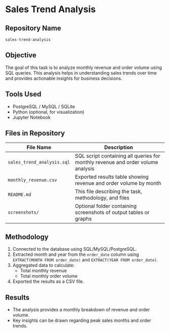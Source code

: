 # Sales Trend Analysis

## Repository Name
`sales-trend-analysis`

## Objective
The goal of this task is to analyze monthly revenue and order volume using SQL queries. This analysis helps in understanding sales trends over time and provides actionable insights for business decisions.

## Tools Used
- PostgreSQL / MySQL / SQLite
- Python (optional, for visualization)
- Jupyter Notebook 
## Files in Repository
| File Name | Description |
|-----------|-------------|
| `sales_trend_analysis.sql` | SQL script containing all queries for monthly revenue and order volume analysis |
| `monthly_revenue.csv` | Exported results table showing revenue and order volume by month |
| `README.md` | This file describing the task, methodology, and files |
| `screenshots/` | Optional folder containing screenshots of output tables or graphs |

## Methodology
1. Connected to the database using SQL/MySQL/PostgreSQL.
2. Extracted month and year from the `order_date` column using `EXTRACT(MONTH FROM order_date)` and `EXTRACT(YEAR FROM order_date)`.
3. Aggregated data to calculate:
   - Total monthly revenue
   - Total monthly order volume
4. Exported the results as a CSV file.

## Results
- The analysis provides a monthly breakdown of revenue and order volume.
- Key insights can be drawn regarding peak sales months and order trends.

